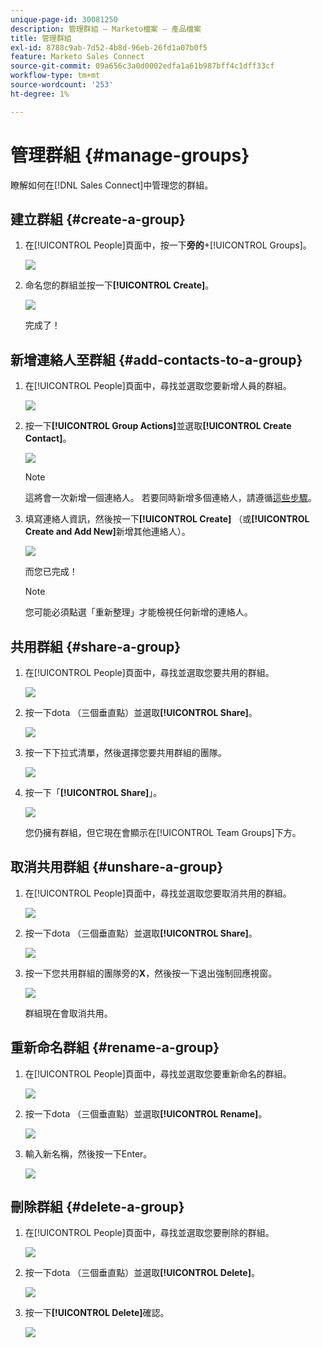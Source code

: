 ```yaml
---
unique-page-id: 30081250
description: 管理群組 — Marketo檔案 — 產品檔案
title: 管理群組
exl-id: 8788c9ab-7d52-4b8d-96eb-26fd1a07b0f5
feature: Marketo Sales Connect
source-git-commit: 09a656c3a0d0002edfa1a61b987bff4c1dff33cf
workflow-type: tm+mt
source-wordcount: '253'
ht-degree: 1%

---
```


# 管理群組 {#manage-groups}

瞭解如何在[!DNL Sales Connect]中管理您的群組。

## 建立群組 {#create-a-group}

1. 在[!UICONTROL People]頁面中，按一下&#x200B;**旁的**+[!UICONTROL Groups]。

   ![](assets/one-4.png)

1. 命名您的群組並按一下&#x200B;**[!UICONTROL Create]**。

   ![](assets/two-3.png)

   完成了！

## 新增連絡人至群組 {#add-contacts-to-a-group}

1. 在[!UICONTROL People]頁面中，尋找並選取您要新增人員的群組。

   ![](assets/three-3.png)

1. 按一下&#x200B;**[!UICONTROL Group Actions]**&#x200B;並選取&#x200B;**[!UICONTROL Create Contact]**。

   ![](assets/four-3.png)

   >[!NOTE]
   >
   >這將會一次新增一個連絡人。 若要同時新增多個連絡人，請遵循[這些步驟](/help/marketo/product-docs/marketo-sales-connect/people/managing-contacts/import-contacts-via-csv.md)。

1. 填寫連絡人資訊，然後按一下&#x200B;**[!UICONTROL Create]** （或&#x200B;**[!UICONTROL Create and Add New]**&#x200B;新增其他連絡人）。

   ![](assets/five-3.png)

   而您已完成！

   >[!NOTE]
   >
   >您可能必須點選「重新整理」才能檢視任何新增的連絡人。

## 共用群組 {#share-a-group}

1. 在[!UICONTROL People]頁面中，尋找並選取您要共用的群組。

   ![](assets/six.png)

1. 按一下dota （三個垂直點）並選取&#x200B;**[!UICONTROL Share]**。

   ![](assets/seven.png)

1. 按一下下拉式清單，然後選擇您要共用群組的團隊。

   ![](assets/eight.png)

1. 按一下「**[!UICONTROL Share]**」。

   ![](assets/nine.png)

   您仍擁有群組，但它現在會顯示在[!UICONTROL Team Groups]下方。

## 取消共用群組 {#unshare-a-group}

1. 在[!UICONTROL People]頁面中，尋找並選取您要取消共用的群組。

   ![](assets/ten.png)

1. 按一下dota （三個垂直點）並選取&#x200B;**[!UICONTROL Share]**。

   ![](assets/eleven.png)

1. 按一下您共用群組的團隊旁的&#x200B;**X**，然後按一下退出強制回應視窗。

   ![](assets/twelve.png)

   群組現在會取消共用。

## 重新命名群組 {#rename-a-group}

1. 在[!UICONTROL People]頁面中，尋找並選取您要重新命名的群組。

   ![](assets/six.png)

1. 按一下dota （三個垂直點）並選取&#x200B;**[!UICONTROL Rename]**。

   ![](assets/thirteen.png)

1. 輸入新名稱，然後按一下Enter。

   ![](assets/fourteen.png)

## 刪除群組 {#delete-a-group}

1. 在[!UICONTROL People]頁面中，尋找並選取您要刪除的群組。

   ![](assets/fifteen.png)

1. 按一下dota （三個垂直點）並選取&#x200B;**[!UICONTROL Delete]**。

   ![](assets/sixteen.png)

1. 按一下&#x200B;**[!UICONTROL Delete]**&#x200B;確認。

   ![](assets/seventeen.png)

